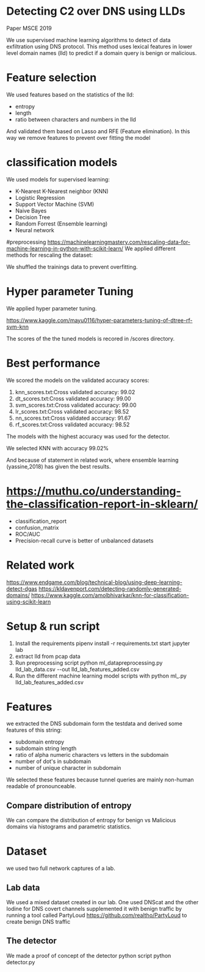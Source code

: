 
# Detecting C2 over DNS using LLDs
Paper MSCE 2019

We use supervised machine learning algorithms to detect of data exfiltration using DNS protocol.
This method uses lexical features in lower level domain names (lld) to predict if a domain query is benign or malicious.

# Feature selection
We used features based on the statistics of the lld:
- entropy
- length
- ratio between characters and numbers in the lld

And validated them based on Lasso and RFE (Feature elimination).
In this way we remove features to prevent over fitting the model

# classification models
We used models for supervised learning:
- K-Nearest K-Nearest neighbor (KNN)
- Logistic Regression
- Support Vector Machine (SVM)
- Naive Bayes
- Decision Tree
- Random Forrest (Ensemble learning)
- Neural network

#preprocessing
https://machinelearningmastery.com/rescaling-data-for-machine-learning-in-python-with-scikit-learn/
We applied different methods for rescaling the dataset:

We shuffled the trainings data to prevent overfitting.

# Hyper parameter Tuning
We applied hyper parameter tuning.

https://www.kaggle.com/mayu0116/hyper-parameters-tuning-of-dtree-rf-svm-knn

The scores of the the tuned models is recored in /scores directory.

# Best performance
We scored the models on the validated accuracy scores:
1. knn_scores.txt:Cross validated accuracy: 99.02
2. dt_scores.txt:Cross validated accuracy: 99.00
3. svm_scores.txt:Cross validated accuracy: 99.00
4. lr_scores.txt:Cross validated accuracy: 98.52
5. nn_scores.txt:Cross validated accuracy: 91.67
6. rf_scores.txt:Cross validated accuracy: 98.52


The models with the highest accuracy was used for the detector.

We selected KNN with accuracy 99.02%

And because of statement in related work, where ensemble learning (yassine,2018) has given the best results.


# https://muthu.co/understanding-the-classification-report-in-sklearn/
- classification_report
- confusion_matrix
- ROC/AUC
- Precision-recall curve is better of unbalanced datasets

# Related work
https://www.endgame.com/blog/technical-blog/using-deep-learning-detect-dgas
https://kldavenport.com/detecting-randomly-generated-domains/
https://www.kaggle.com/amolbhivarkar/knn-for-classification-using-scikit-learn

# Setup & run script
1. Install the requirements pipenv install -r requirements.txt
start jupyter lab
2. extract lld from pcap data
3. Run preprocessing script python ml_datapreprocessing.py lld_lab_data.csv --out lld_lab_features_added.csv
4. Run the different machine learning model scripts with python ml_<model>.py lld_lab_features_added.csv

# Features
we extracted the DNS subdomain form the testdata and derived some features of this string:
- subdomain entropy
- subdomain string length
- ratio of alpha numeric characters vs letters in the subdomain
- number of dot's in subdomain
- number of unique character in subdomain

We selected these features because tunnel queries are mainly non-human readable of pronounceable.

## Compare distribution of entropy
We can compare the distribution of entropy for benign vs Malicious domains via histograms and parametric statistics.

# Dataset
we used two full network captures of a lab.

## Lab data
We used a mixed dataset created in our lab.
One used DNScat and the other Iodine for DNS covert channels supplemented it with benign traffic by running a tool called PartyLoud https://github.com/realtho/PartyLoud to create benign DNS traffic

## The detector
We made a proof of concept of the detector python script
python detector.py
